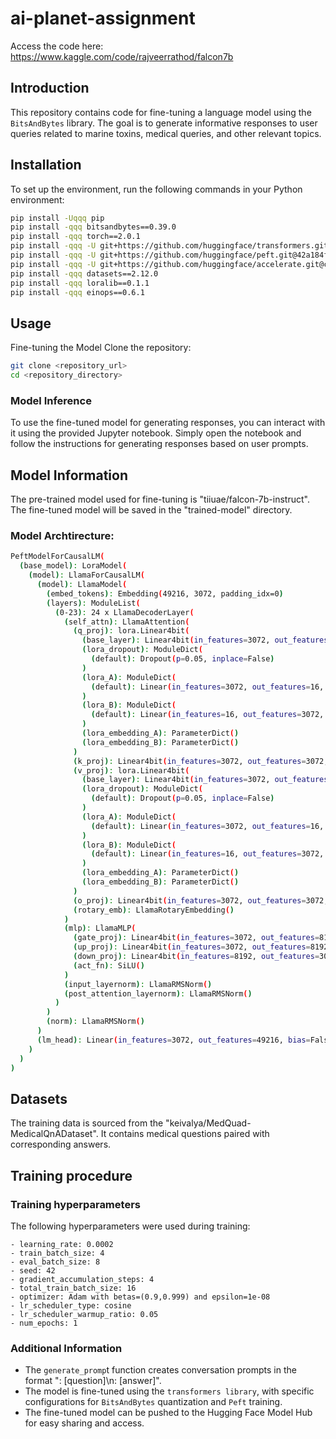 # ai-planet-assignment

Access the code here: https://www.kaggle.com/code/rajveerrathod/falcon7b

## Introduction

This repository contains code for fine-tuning a language model using the `BitsAndBytes` library. The goal is to generate informative responses to user queries related to marine toxins, medical queries, and other relevant topics.

## Installation
To set up the environment, run the following commands in your Python environment:

```bash
pip install -Uqqq pip
pip install -qqq bitsandbytes==0.39.0
pip install -qqq torch==2.0.1
pip install -qqq -U git+https://github.com/huggingface/transformers.git@e03a9cc
pip install -qqq -U git+https://github.com/huggingface/peft.git@42a184f
pip install -qqq -U git+https://github.com/huggingface/accelerate.git@c9fbb71
pip install -qqq datasets==2.12.0
pip install -qqq loralib==0.1.1
pip install -qqq einops==0.6.1
```

## Usage

Fine-tuning the Model
Clone the repository:
```bash
git clone <repository_url>
cd <repository_directory>
```

### Model Inference
To use the fine-tuned model for generating responses, you can interact with it using the provided Jupyter notebook. Simply open the notebook and follow the instructions for generating responses based on user prompts.

## Model Information
The pre-trained model used for fine-tuning is "tiiuae/falcon-7b-instruct". The fine-tuned model will be saved in the "trained-model" directory.

### Model Archtirecture:

```bash
PeftModelForCausalLM(
  (base_model): LoraModel(
    (model): LlamaForCausalLM(
      (model): LlamaModel(
        (embed_tokens): Embedding(49216, 3072, padding_idx=0)
        (layers): ModuleList(
          (0-23): 24 x LlamaDecoderLayer(
            (self_attn): LlamaAttention(
              (q_proj): lora.Linear4bit(
                (base_layer): Linear4bit(in_features=3072, out_features=3072, bias=False)
                (lora_dropout): ModuleDict(
                  (default): Dropout(p=0.05, inplace=False)
                )
                (lora_A): ModuleDict(
                  (default): Linear(in_features=3072, out_features=16, bias=False)
                )
                (lora_B): ModuleDict(
                  (default): Linear(in_features=16, out_features=3072, bias=False)
                )
                (lora_embedding_A): ParameterDict()
                (lora_embedding_B): ParameterDict()
              )
              (k_proj): Linear4bit(in_features=3072, out_features=3072, bias=False)
              (v_proj): lora.Linear4bit(
                (base_layer): Linear4bit(in_features=3072, out_features=3072, bias=False)
                (lora_dropout): ModuleDict(
                  (default): Dropout(p=0.05, inplace=False)
                )
                (lora_A): ModuleDict(
                  (default): Linear(in_features=3072, out_features=16, bias=False)
                )
                (lora_B): ModuleDict(
                  (default): Linear(in_features=16, out_features=3072, bias=False)
                )
                (lora_embedding_A): ParameterDict()
                (lora_embedding_B): ParameterDict()
              )
              (o_proj): Linear4bit(in_features=3072, out_features=3072, bias=False)
              (rotary_emb): LlamaRotaryEmbedding()
            )
            (mlp): LlamaMLP(
              (gate_proj): Linear4bit(in_features=3072, out_features=8192, bias=False)
              (up_proj): Linear4bit(in_features=3072, out_features=8192, bias=False)
              (down_proj): Linear4bit(in_features=8192, out_features=3072, bias=False)
              (act_fn): SiLU()
            )
            (input_layernorm): LlamaRMSNorm()
            (post_attention_layernorm): LlamaRMSNorm()
          )
        )
        (norm): LlamaRMSNorm()
      )
      (lm_head): Linear(in_features=3072, out_features=49216, bias=False)
    )
  )
)
```

## Datasets
The training data is sourced from the "keivalya/MedQuad-MedicalQnADataset". It contains medical questions paired with corresponding answers.

## Training procedure

### Training hyperparameters

The following hyperparameters were used during training:
```
- learning_rate: 0.0002
- train_batch_size: 4
- eval_batch_size: 8
- seed: 42
- gradient_accumulation_steps: 4
- total_train_batch_size: 16
- optimizer: Adam with betas=(0.9,0.999) and epsilon=1e-08
- lr_scheduler_type: cosine
- lr_scheduler_warmup_ratio: 0.05
- num_epochs: 1
```

### Additional Information

- The `generate_promp`t function creates conversation prompts in the format "<human>: [question]\n<assistant>: [answer]".
- The model is fine-tuned using the `transformers library`, with specific configurations for `BitsAndBytes` quantization and `Peft` training.
- The fine-tuned model can be pushed to the Hugging Face Model Hub for easy sharing and access.
